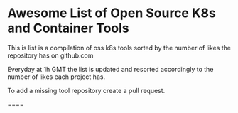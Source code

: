 # Awesome List of Open Source K8s and Container Tools

This is list is a compilation of oss k8s tools sorted by the number of likes the repository has on github.com

Everyday at 1h GMT the list is updated and resorted accordingly to the number of likes each project has.

To add a missing tool repository create a pull request.

====
